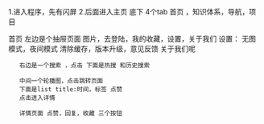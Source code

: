 1.进入程序，先有闪屏
2.后面进入主页
底下 4个tab  首页 ，知识体系，导航，项目

首页   左边是个抽屉页面 图片，去登陆，我的收藏，设置，关于我们
       设置： 无图模式，夜间模式 清除缓存，版本升级，意见反馈
       关于我们呢
       
       右边是一个搜索 ，点击 下面是热搜 和历史搜索
       
       中间一个轮播图，点击跳转页面
       下面是list title:时间，标签 点赞
       点击进入详情
       
       详情页面 点赞，回复，收藏 三个按钮
       